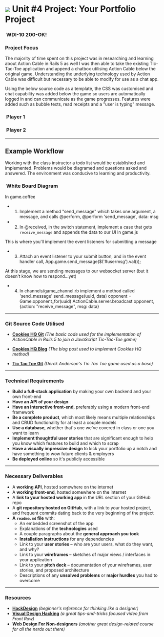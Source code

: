 # ![](https://ga-dash.s3.amazonaws.com/production/assets/logo-9f88ae6c9c3871690e33280fcf557f33.png) Unit #4 Project: Your Portfolio Project

### ![]() WDI-10 200-OK!

### Project Focus
The majority of time spent on this project was in researching and learning about Action Cable in Rails 5 as well I was then able to take the existing Tic-Tac-Toe application and append a chatbox utilising Action Cable below the original game.  Understanding the underlying technology used by Action Cable was difficult but necessary to be able to modify for use as a chat app.  

Using the below source code as a template, the CSS was customised and chat capability was added below the game so users are automatically logged in and can communicate as the game progresses. Features were added such as bubble texts, read receipts and a "user is typing" message.  

### ![]() Player 1

### ![]() Player 2

---
## Example Workflow

Working with the class instructor a todo list would be established and implemented.  Problems would be diagramed and questions asked and answered.  The environment was conducive to learning and productivity.  

### ![]() White Board Diagram

In game.coffee

* 1) Implement a method "send_message" which takes one argument, a message, and calls @perform, @perform 'send_message', data: msg

* 2) In @received, in the switch statement, implement a case that gets `receive_message` and appends the data to our UI In game.js

This is where you'll implement the event listeners for submitting a message

* 3) Attach an event listener to your submit button, and in the event handler call, App.game.send_message($('#usermsg').val());

At this stage, we are sending messages to our websocket server (but it doesn't know how to respond...yet)

* 4) In channels/game_channel.rb implement a method called 'send_message'
  send_message(uuid, data)
    opponent = Game.opponent_for(uuid)
      ActionCable.server.broadcast opponent, {action: "receive_message", msg: data}


---
### Git Source Code Utilised

* **[Cookies HQ Git](https://github.com/cookieshq/tic-tac-toe)** _(The basic code used for the implementation of ActionCable in Rails 5 to join a JavaScript Tic-Tac-Toe game)_

* **[Cookies HQ Blog](http://cookieshq.co.uk/posts/tic-tac-toe-game-in-rails-5-with-action-cable/)** _(The blog post used to implement Cookies HQ method)_

* **[Tic Tac Toe Git](https://github.com/mediaupstream/tic-tac-toe-js/)** _(Derek Anderson's Tic Tac Toe game used as a base)_

---

### Technical Requirements

* **Build a full-stack application** by making your own backend and your own front-end
* **Have an API of your design**
* **Have an interactive front-end**, preferably using a modern front-end framework
* **Be a complete product**, which most likely means multiple relationships and CRUD functionality for at least a couple models
* **Use a database**, whether that's one we've covered in class or one you want to learn
* **Implement thoughtful user stories** that are significant enough to help you know which features to build and which to scrap
* **Have a visually impressive design** to kick your portfolio up a notch and have something to wow future clients & employers
* **Be deployed online** so it's publicly accessible

---

### Necessary Deliverables

* A **working API**, hosted somewhere on the internet
* A **working front-end**, hosted somewhere on the internet
* A **link to your hosted working app** in the URL section of your GitHub repo
* A **git repository hosted on GitHub**, with a link to your hosted project, and frequent commits dating back to the very beginning of the project
* **A ``readme.md`` file** with:
    * An embedded screenshot of the app
    * Explanations of the **technologies** used
    * A couple paragraphs about the **general approach you took**
    * **Installation instructions** for any dependencies
    * Link to your **user stories** – who are your users, what do they want, and why?
    * Link to your **wireframes** – sketches of major views / interfaces in your application
    * Link to your **pitch deck** – documentation of your wireframes, user stories, and proposed architecture
    * Descriptions of any **unsolved problems** or **major hurdles** you had to overcome

---

### Resources

* **[HackDesign](https://hackdesign.org/lessons)** _(beginner's reference for thinking like a designer)_
* **[Visual Design Hacking](https://generalassemb.ly/online/videos/visual-design-hacking)** _(a great tips-and-tricks focused video from Front Row)_
* **[Web Design For Non-designers](https://generalassemb.ly/online/videos/web-design-for-non-designers)** _(another great design-related course for all the nerds out there)_

